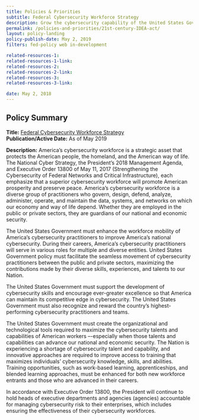 ```yaml
---
title: Policies & Priorities
subtitle: Federal Cybersecurity Workforce Strategy
description: Grow the cybersecurity capability of the United States Government, increase integration of the Federal cybersecurity workforce, and strengthen the skills of Federal information technology and cybersecurity practitioners
permalink: /policies-and-priorities/21st-century-IDEA-act/
layout: policy-landing
policy-publish-date: May 2, 2019
filters: fed-policy web in-development

related-resources-1:
related-resources-1-link:
related-resources-2:
related-resources-2-link:
related-resources-3:
related-resources-3-link:

date: May 2, 2018
---
```

## Policy Summary

**Title:** [Federal Cybersecurity Workforce Strategy](https://www.whitehouse.gov/presidential-actions/executive-order-americas-cybersecurity-workforce/)<br>
**Publication/Active Date:** As of May 2019

**Description:** America’s cybersecurity workforce is a strategic asset that protects the American people, the homeland, and the American way of life.  The National Cyber Strategy, the President’s 2018 Management Agenda, and Executive Order 13800 of May 11, 2017 (Strengthening the Cybersecurity of Federal Networks and Critical Infrastructure), each emphasize that a superior cybersecurity workforce will promote American prosperity and preserve peace.  America’s cybersecurity workforce is a diverse group of practitioners who govern, design, defend, analyze, administer, operate, and maintain the data, systems, and networks on which our economy and way of life depend.  Whether they are employed in the public or private sectors, they are guardians of our national and economic security.

The United States Government must enhance the workforce mobility of America’s cybersecurity practitioners to improve America’s national cybersecurity.  During their careers, America’s cybersecurity practitioners will serve in various roles for multiple and diverse entities.  United States Government policy must facilitate the seamless movement of cybersecurity practitioners between the public and private sectors, maximizing the contributions made by their diverse skills, experiences, and talents to our Nation.

The United States Government must support the development of cybersecurity skills and encourage ever-greater excellence so that America can maintain its competitive edge in cybersecurity.  The United States Government must also recognize and reward the country’s highest-performing cybersecurity practitioners and teams.

The United States Government must create the organizational and technological tools required to maximize the cybersecurity talents and capabilities of American workers –-especially when those talents and capabilities can advance our national and economic security.  The Nation is experiencing a shortage of cybersecurity talent and capability, and innovative approaches are required to improve access to training that maximizes individuals’ cybersecurity knowledge, skills, and abilities.  Training opportunities, such as work-based learning, apprenticeships, and blended learning approaches, must be enhanced for both new workforce entrants and those who are advanced in their careers.

In accordance with Executive Order 13800, the President will continue to hold heads of executive departments and agencies (agencies) accountable for managing cybersecurity risk to their enterprises, which includes ensuring the effectiveness of their cybersecurity workforces.

